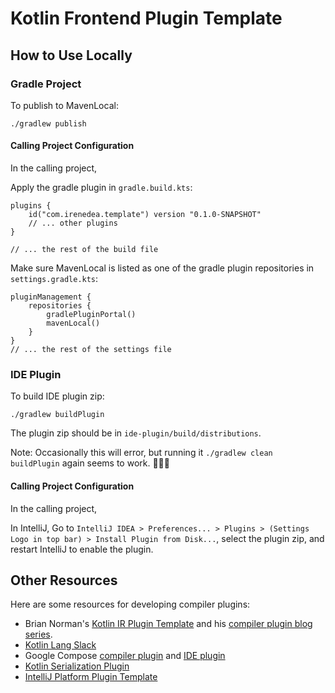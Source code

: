 # Kotlin Frontend Plugin Template

## How to Use Locally

### Gradle Project
To publish to MavenLocal: 
```
./gradlew publish
```

#### Calling Project Configuration
In the calling project,

Apply the gradle plugin in `gradle.build.kts`:
```
plugins {
    id("com.irenedea.template") version "0.1.0-SNAPSHOT"
    // ... other plugins
}

// ... the rest of the build file
```

Make sure MavenLocal is listed as one of the gradle plugin repositories in `settings.gradle.kts`:
```
pluginManagement {
    repositories {
        gradlePluginPortal()
        mavenLocal()
    }
}
// ... the rest of the settings file
```

### IDE Plugin

To build IDE plugin zip: 
```
./gradlew buildPlugin
```
The plugin zip should be in `ide-plugin/build/distributions`.

Note: Occasionally this will error, but running it `./gradlew clean buildPlugin` again seems to work. 🤷🏻‍♀️

#### Calling Project Configuration
In the calling project,

In IntelliJ, Go to `IntelliJ IDEA > Preferences... > Plugins > (Settings Logo in top bar) > Install Plugin from Disk...`, 
select the plugin zip, and restart IntelliJ to enable the plugin.

## Other Resources
Here are some resources for developing compiler plugins:
* Brian Norman's [Kotlin IR Plugin Template](https://github.com/bnorm/kotlin-ir-plugin-template) and his [compiler plugin blog series](https://blog.bnorm.dev/writing-your-second-compiler-plugin-part-1).
* [Kotlin Lang Slack](https://surveys.jetbrains.com/s3/kotlin-slack-sign-up)
* Google Compose [compiler plugin](https://cs.android.com/androidx/platform/frameworks/support/+/androidx-main:compose/compiler/compiler-hosted/src/main/java/androidx/compose/compiler/plugins/kotlin/) and [IDE plugin](https://cs.android.com/android-studio/platform/tools/adt/idea/+/mirror-goog-studio-master-dev:compose-ide-plugin/src/com/android/tools/compose/)
* [Kotlin Serialization Plugin](https://github.com/JetBrains/kotlin/blob/master/plugins/kotlin-serialization/kotlin-serialization-compiler/README.md)
* [IntelliJ Platform Plugin Template](https://github.com/JetBrains/intellij-platform-plugin-template)
